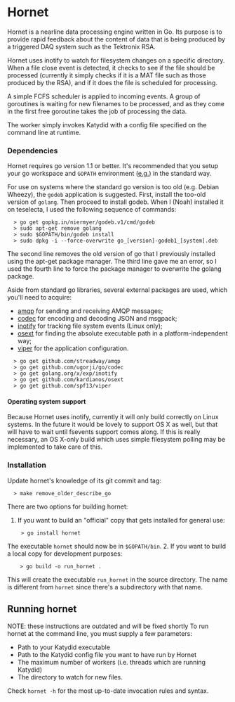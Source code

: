 # Hornet

Hornet is a nearline data processing engine written in Go.  Its purpose
is to provide rapid feedback about the content of data that is being produced
by a triggered DAQ system such as the Tektronix RSA.  

Hornet uses inotify to watch for filesystem changes on a specific directory.
When a file close event is detected, it checks to see if the file should be
processed (currently it simply checks if it is a MAT file such as those produced
by the RSA), and if it does the file is scheduled for processing.  

A simple FCFS scheduler is applied to incoming events.  A group of
goroutines is waiting for new filenames to be processed, and as they come in the
first free goroutine takes the job of processing the data.  

The worker simply invokes Katydid with a config file specified on the command
line at runtime.  

### Dependencies
Hornet requires go version 1.1 or better.  It's recommended that you setup your  go workspace and `GOPATH` environment ([e.g.](http://golang.org/doc/code.html#Workspaces)) in the standard way.

For use on systems where the standard go version is too old (e.g. Debian Wheezy), 
the `godeb` application is suggested.  First, install the too-old version of `golang`.
Then proceed to install godeb.  When I (Noah) installed it on teselecta, I used the following sequence of commands:
```
  > go get gopkg.in/niermyer/godeb.v1/cmd/godeb
  > sudo apt-get remove golang
  > sudo $GOPATH/bin/godeb install
  > sudo dpkg -i --force-overwrite go_[version]-godeb1_[system].deb
```
The second line removes the old version of go that I previously installed using the apt-get package manager.
The third line gave me an error, so I used the fourth line to force the package manager to overwrite 
the golang package.

Aside from standard go libraries, several external packages are used, which you'll need to acquire:
* [amqp](https://github.com/streadway/amqp) for sending and receiving AMQP messages;
* [codec](https://github.com/ugorji/go/codec) for encoding and decoding JSON and msgpack;
* [inotify](https://golang.org/x/exp/inotify) for tracking file system events (Linux only);
* [osext](https://github.com/kardianos/osext) for finding the absolute executable path in a platform-independent way;
* [viper](https://github.com/spf13/viper) for the application configuration.
```
  > go get github.com/streadway/amqp
  > go get github.com/ugorji/go/codec
  > go get golang.org/x/exp/inotify
  > go get github.com/kardianos/osext
  > go get github.com/spf13/viper
```

#### Operating system support
Because Hornet uses inotify, currently it will only build correctly on Linux
systems.  In the future it would be lovely to support OS X as well, but that will
have to wait until fsevents support comes along.  If this is really necessary,
an OS X-only build which uses simple filesystem polling may be implemented to take
care of this.


### Installation
Update hornet's knowledge of its git commit and tag:
```
  > make remove_older_describe_go
```

There are two options for building hornet:

1. If you want to build an "official" copy that gets installed for general use:

        > go install hornet

 The executable `hornet` should now be in `$GOPATH/bin`.
2. If you want to build a local copy for development purposes:

        > go build -o run_hornet .

 This will create the executable `run_hornet` in the source directory. The name is different from `hornet` since there's a subdirectory with that name.


## Running hornet
NOTE: these instructions are outdated and will be fixed shortly
To run hornet at the command line, you must supply a few parameters:
* Path to your Katydid executable
* Path to the Katydid config file you want to have run by Hornet
* The maximum number of workers (i.e. threads which are running Katydid)
* The directory to watch for new files.

Check ```hornet -h``` for the most up-to-date invocation rules and syntax.
